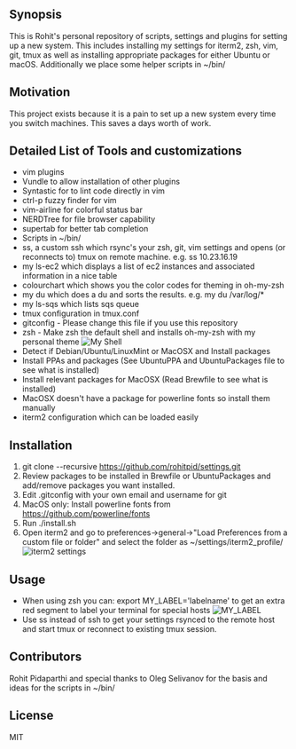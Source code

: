 ## Synopsis

This is Rohit's personal repository of scripts, settings and plugins for setting up a new system. This includes installing my settings for iterm2, zsh, vim, git, tmux as well as installing appropriate packages for either Ubuntu or macOS. Additionally we place some helper scripts in ~/bin/

## Motivation

This project exists because it is a pain to set up a new system every time you switch machines. This saves a days worth of work.

## Detailed List of Tools and customizations

+ vim plugins
 + Vundle to allow installation of other plugins
 + Syntastic for to lint code directly in vim
 + ctrl-p fuzzy finder for vim
 + vim-airline for colorful status bar
 + NERDTree for file browser capability
 + supertab for better tab completion
+ Scripts in ~/bin/
 + ss, a custom ssh which rsync's your zsh, git, vim settings and opens (or reconnects to) tmux on remote machine. e.g. ss 10.23.16.19
 + my ls-ec2 which displays a list of ec2 instances and associated information in a nice table
 + colourchart which shows you the color codes for theming in oh-my-zsh
 + my du which does a du and sorts the results. e.g. my du /var/log/\*
 + my ls-sqs which lists sqs queue
+ tmux configuration in tmux.conf
+ gitconfig - Please change this file if you use this repository
+ zsh - Make zsh the default shell and installs oh-my-zsh with my personal theme
![My Shell](https://raw.githubusercontent.com/rohitpid/settings/master/images/overview.png)
+ Detect if Debian/Ubuntu/LinuxMint or MacOSX and Install packages
 + Install PPAs and packages (See UbuntuPPA and UbuntuPackages file to see what is installed)
 + Install relevant packages for MacOSX (Read Brewfile to see what is installed)
 + MacOSX doesn't have a package for powerline fonts so install them manually
+ iterm2 configuration which can be loaded easily

## Installation

1. git clone --recursive https://github.com/rohitpid/settings.git
2. Review packages to be installed in Brewfile or UbuntuPackages and add/remove packages you want installed.
3. Edit .gitconfig with your own email and username for git
4. MacOS only: Install powerline fonts from https://github.com/powerline/fonts
5. Run ./install.sh
6. Open iterm2 and go to preferences->general->"Load Preferences from a custom file or folder" and select the folder as ~/settings/iterm2_profile/
![iterm2 settings](https://raw.githubusercontent.com/rohitpid/settings/master/images/iterm2.png)

## Usage

+ When using zsh you can: export MY_LABEL='labelname' to get an extra red segment to label your terminal for special hosts
![MY_LABEL](https://raw.githubusercontent.com/rohitpid/settings/master/images/label.png)
+ Use ss <ip> instead of ssh to get your settings rsynced to the remote host and start tmux or reconnect to existing tmux session.

## Contributors

Rohit Pidaparthi and special thanks to Oleg Selivanov for the basis and ideas for the scripts in ~/bin/

## License

MIT
